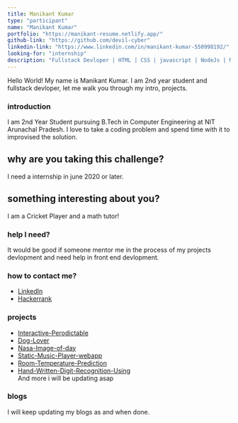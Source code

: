 ```yaml
---
title: Manikant Kumar
type: "participant"
name: "Manikant Kumar"
portfolio: "https://manikant-resume.netlify.app/"
github-link: "https://github.com/devil-cyber"
linkedin-link: "https://www.linkedin.com/in/manikant-kumar-550998192/"
looking-for: "internship"
description: "Fullstack Devloper | HTML | CSS | javascript | NodeJs | MongoDB"
---
```


Hello World! My name is Manikant Kumar. I am 2nd year student and fullstack devloper, let me walk you through my intro, projects.

### introduction

I am 2nd Year Student pursuing B.Tech in Computer Engineering at NIT Arunachal Pradesh. I love to take a coding problem and spend time with it to improvised the solution.


## why are you taking this challenge?

I need a internship in june 2020 or later.

## something interesting about you?

I am a Cricket Player and a math tutor!

### help I need?

It would be good if someone mentor me in the process of my projects devlopment and need help in front end devlopment.

### how to contact me?

- [LinkedIn](https://www.linkedin.com/in/manikant-kumar-550998192/)
- [Hackerrank](https://www.hackerrank.com/mani360)

### projects

- [Interactive-Perodictable](https://perodic-table.netlify.app/)
- [Dog-Lover](https://dog-lover.netlify.app/)
- [Nasa-Image-of-day](https://nasa-image-of-day.netlify.app/)
- [Static-Music-Player-webapp](https://adoring-heisenberg-3cded0.netlify.app/)
- [Room-Temperature-Prediction](https://www.hackster.io/mani2474695/room-temperature-prediction-by-machine-learning-c28232)
- [Hand-Written-Digit-Recognition-Using](https://github.com/devil-cyber/-Hand-Written-Digit-Recognition-Using-Machine-Learning)<br>
 And more i will be updating asap


<!-- My projects:

#### binder: tinder for books

_description_ do you wish to meet people who have read the same book so that you can talk hours about the same book? Try this.

_stack_ Made in React with hooks and context. This is written in typescript. Backend is powered by Express and MongoDB.

_hosted link_ https://binder.netlify.com

_github link_ https://github.com/tanaypratap/binder

#### another project

_description_

_stack_ -->

### blogs

I will keep updating my blogs as and when done.

<!-- #### why I liked GraphQL over REST?

_description_ I will write something really nice here so that you feel like reading my blog.

_link_ https://dev.to/some-imaginary-link -->
